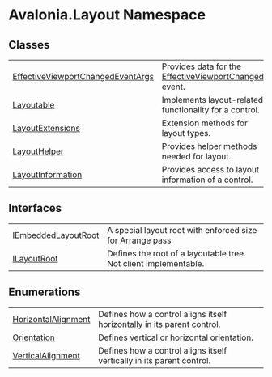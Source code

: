 # Avalonia.Layout Namespace






## Classes
<table>
<tr>
<td><a href="T_Avalonia_Layout_EffectiveViewportChangedEventArgs">EffectiveViewportChangedEventArgs</a></td>
<td>Provides data for the <a href="E_Avalonia_Layout_Layoutable_EffectiveViewportChanged">EffectiveViewportChanged</a> event.</td>
</tr>
<tr>
<td><a href="T_Avalonia_Layout_Layoutable">Layoutable</a></td>
<td>Implements layout-related functionality for a control.</td>
</tr>
<tr>
<td><a href="T_Avalonia_Layout_LayoutExtensions">LayoutExtensions</a></td>
<td>Extension methods for layout types.</td>
</tr>
<tr>
<td><a href="T_Avalonia_Layout_LayoutHelper">LayoutHelper</a></td>
<td>Provides helper methods needed for layout.</td>
</tr>
<tr>
<td><a href="T_Avalonia_Layout_LayoutInformation">LayoutInformation</a></td>
<td>Provides access to layout information of a control.</td>
</tr>
</table>

## Interfaces
<table>
<tr>
<td><a href="T_Avalonia_Layout_IEmbeddedLayoutRoot">IEmbeddedLayoutRoot</a></td>
<td>A special layout root with enforced size for Arrange pass</td>
</tr>
<tr>
<td><a href="T_Avalonia_Layout_ILayoutRoot">ILayoutRoot</a></td>
<td>Defines the root of a layoutable tree.<br /><Tag type="is-warning">Not client implementable.</Tag></td>
</tr>
</table>

## Enumerations
<table>
<tr>
<td><a href="T_Avalonia_Layout_HorizontalAlignment">HorizontalAlignment</a></td>
<td>Defines how a control aligns itself horizontally in its parent control.</td>
</tr>
<tr>
<td><a href="T_Avalonia_Layout_Orientation">Orientation</a></td>
<td>Defines vertical or horizontal orientation.</td>
</tr>
<tr>
<td><a href="T_Avalonia_Layout_VerticalAlignment">VerticalAlignment</a></td>
<td>Defines how a control aligns itself vertically in its parent control.</td>
</tr>
</table>
